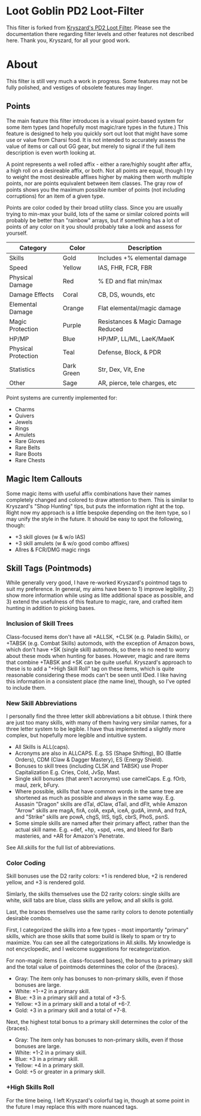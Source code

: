 # Loot Goblin PD2 Loot-Filter

This filter is forked from [Kryszard's PD2 Loot Filter](https://github.com/Kryszard-POD/Kryszard-s-PD2-Loot-Filter). Please see the documentation there regarding filter levels and other features not described here. Thank you, Kryszard, for all your good work.

# About

This filter is still very much a work in progress. Some features may not be fully polished, and vestiges of obsolete features may linger.

## Points

The main feature this filter introduces is a visual point-based system for some item types (and hopefully most magic/rare types in the future.) This feature is designed to help you quickly sort out loot that might have some use or value from Charsi food. It is not intended to accurately assess the value of items or call out GG gear, but merely to signal if the full item description is even worth looking at.

A point represents a well rolled affix - either a rare/highly sought after affix, a high roll on a desireable affix, or both. Not all points are equal, though I try to weight the most desireable affixes higher by making them worth multiple points, nor are points equivalent between item classes. The gray row of points shows you the maximum possible number of points (not including corruptions) for an item of a given type.

Points are color coded by their broad utility class. Since you are usually trying to min-max your build, lots of the same or similar colored points will probably be better than "rainbow" arrays, but if something has a lot of points of any color on it you should probably take a look and assess for yourself.

|Category           |Color      |Description                        |
|-------------------|-----------|-----------------------------------|
|Skills             |Gold       |Includes +% elemental damage       |
|Speed              |Yellow     |IAS, FHR, FCR, FBR                 |
|Physical Damage    |Red        |% ED and flat min/max              |
|Damage Effects     |Coral      |CB, DS, wounds, etc                |
|Elemental Damage   |Orange     |Flat elemental/magic damage        |
|Magic Protection   |Purple     |Resistances & Magic Damage Reduced |
|HP/MP              |Blue       |HP/MP, LL/ML, LaeK/MaeK            |
|Physical Protection|Teal       |Defense, Block, & PDR              |
|Statistics         |Dark Green |Str, Dex, Vit, Ene                 |
|Other              |Sage       |AR, pierce, tele charges, etc      |

Point systems are currently implemented for:
 - Charms
 - Quivers
 - Jewels
 - Rings
 - Amulets
 - Rare Gloves
 - Rare Belts
 - Rare Boots
 - Rare Chests

## Magic Item Callouts

Some magic items with useful affix combinations have their names completely changed and colored to draw attention to them. This is similar to Kryszard's "Shop Hunting" tips, but puts the information right at the top. Right now my approach is a little bespoke depending on the item type, so I may unify the style in the future. It should be easy to spot the following, though:
 - +3 skill gloves (w & w/o IAS)
 - +3 skill amulets (w & w/o good combo affixes)
 - Allres & FCR/DMG magic rings

## Skill Tags (Pointmods)

While generally very good, I have re-worked Kryszard's pointmod tags to suit my preference. In general, my aims have been to 1) improve legibility, 2) show more information while using as litte additional space as possible, and 3) extend the usefulness of this feature to magic, rare, and crafted item hunting in addition to picking bases.

### Inclusion of Skill Trees

Class-focused items don't have all +ALLSK, +CLSK (e.g. Paladin Skills), or +TABSK (e.g. Combat Skills) automods, with the exception of Amazon bows, which don't have +SK (single skill) automods, so there is no need to worry about these mods when hunting for bases. However, magic and rare items that combine +TABSK and +SK can be quite useful. Kryszard's approach to these is to add a "+High Skill Roll" tag on these items, which is quite reasonable considering these mods can't be seen until IDed. I like having this information in a consistent place (the name line), though, so I've opted to include them.

### New Skill Abbreviations
I personally find the three letter skill abbreviations a bit obtuse. I think there are just too many skills, with many of them having very similar names, for a three letter system to be legible. I have thus implemented a slightly more complex, but hopefully more legible and intuitive system.
 - All Skills is ALL(caps).
 - Acronyms are also in ALLCAPS. E.g. SS (Shape Shifting), BO (Battle Orders), CDM (Claw & Dagger Mastery), ES (Energy Shield).
 - Bonuses to skill trees (including CLSK and TABSK) use Proper Capitalization E.g. Cries, Cold, JvSp, Mast.
 - Single skill bonuses (that aren't acronyms) use camelCaps. E.g. fOrb, maul, zerk, bFury.
 - Where possible, skills that have common words in the same tree are shortened as much as possible and always in the same way. E.g. Assasin "Dragon" skills are dTal, dClaw, dTail, and dFlt, while Amazon "Arrow" skills are magA, firA, colA, expA, iceA, gudA, immA, and frzA, and "Strike" skills are powA, chgS, litS, tigS, cbrS, PhoS, psnS.
 - Some simple skills are named after their primary affect, rather than the actual skill name. E.g. +def, +hp, +spd, +res, and bleed for Barb masteries, and +AR for Amazon's Penetrate.

See All.skills for the full list of abbreviations.

### Color Coding

Skill bonuses use the D2 rarity colors: +1 is rendered blue, +2 is rendered yellow, and +3 is rendered gold.

Simlarly, the skills themselves use the D2 rarity colors: single skills are white, skill tabs are blue, class skills are yellow, and all skills is gold.

Last, the braces themselves use the same rarity colors to denote potentially desirable combos.

First, I categorized the skills into a few types - most importantly "primary" skills, which are those skills that some build is likely to spam or try to maximize. You can see all the categorizations in All.skills. My knowledge is not encyclopedic, and I welcome suggestions for recategorization.

For non-magic items (i.e. class-focused bases), the bonus to a primary skill and the total value of pointmods determines the color of the {braces}.
 - Gray: The item only has bonuses to non-primary skills, even if those bonuses are large.
 - White: +1-+2 in a primary skill.
 - Blue: +3 in a primary skill and a total of +3-5.
 - Yellow: +3 in a primary skill and a total of +6-7.
 - Gold: +3 in a primary skill and a total of +7-8.

Next, the highest total bonus to a primary skill determines the color of the {braces}.
 - Gray: The item only has bonuses to non-primary skills, even if those bonuses are large.
 - White: +1-2 in a primary skill.
 - Blue: +3 in a primary skill.
 - Yellow: +4 in a primary skill.
 - Gold: +5 or greater in a primary skill.

### +High Skills Roll

For the time being, I left Kryszard's colorful tag in, though at some point in the future I may replace this with more nuanced tags.

